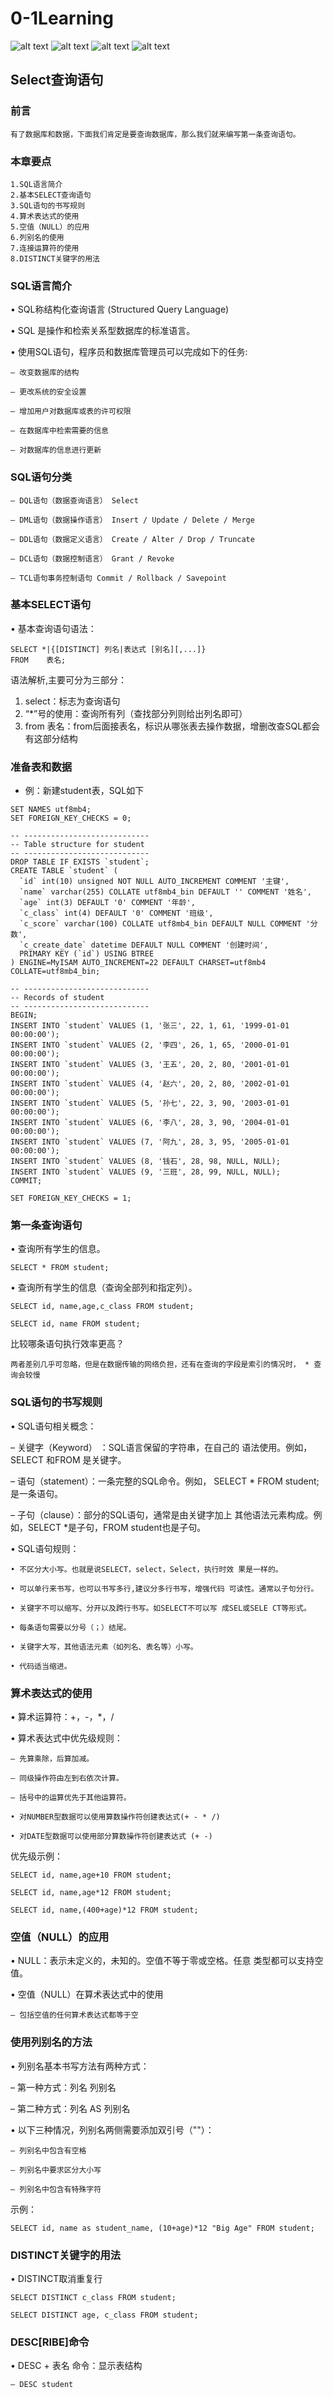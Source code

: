 # 0-1Learning

![alt text](../../static/common/svg/luoxiaosheng.svg "公众号")
![alt text](../../static/common/svg/luoxiaosheng_learning.svg "学习")
![alt text](../../static/common/svg/luoxiaosheng_wechat.svg "微信")
![alt text](../../static/common/svg/luoxiaosheng_gitee.svg "码云")


## Select查询语句

### 前言 
    有了数据库和数据，下面我们肯定是要查询数据库，那么我们就来编写第一条查询语句。

### 本章要点
    1.SQL语言简介
    2.基本SELECT查询语句
    3.SQL语句的书写规则
    4.算术表达式的使用
    5.空值（NULL）的应用
    6.列别名的使用
    7.连接运算符的使用
    8.DISTINCT关键字的用法


### SQL语言简介
• SQL称结构化查询语言 (Structured Query Language)

• SQL 是操作和检索关系型数据库的标准语言。

• 使用SQL语句，程序员和数据库管理员可以完成如下的任务:

    – 改变数据库的结构
    
    – 更改系统的安全设置
    
    – 增加用户对数据库或表的许可权限
    
    – 在数据库中检索需要的信息
    
    – 对数据库的信息进行更新

### SQL语句分类

    – DQL语句（数据查询语言） Select
    
    – DML语句（数据操作语言） Insert / Update / Delete / Merge
    
    – DDL语句（数据定义语言） Create / Alter / Drop / Truncate
    
    – DCL语句（数据控制语言） Grant / Revoke
    
    – TCL语句事务控制语句 Commit / Rollback / Savepoint

### 基本SELECT语句

• 基本查询语句语法：

    SELECT *|{[DISTINCT] 列名|表达式 [别名][,...]} 
    FROM    表名;

语法解析,主要可分为三部分：
1. select：标志为查询语句
2. “*”号的使用：查询所有列（查找部分列则给出列名即可）
3. from 表名：from后面接表名，标识从哪张表去操作数据，增删改查SQL都会有这部分结构

### 准备表和数据
* 例：新建student表，SQL如下
```
SET NAMES utf8mb4;
SET FOREIGN_KEY_CHECKS = 0;

-- ----------------------------
-- Table structure for student
-- ----------------------------
DROP TABLE IF EXISTS `student`;
CREATE TABLE `student` (
  `id` int(10) unsigned NOT NULL AUTO_INCREMENT COMMENT '主键',
  `name` varchar(255) COLLATE utf8mb4_bin DEFAULT '' COMMENT '姓名',
  `age` int(3) DEFAULT '0' COMMENT '年龄',
  `c_class` int(4) DEFAULT '0' COMMENT '班级',
  `c_score` varchar(100) COLLATE utf8mb4_bin DEFAULT NULL COMMENT '分数',
  `c_create_date` datetime DEFAULT NULL COMMENT '创建时间',
  PRIMARY KEY (`id`) USING BTREE
) ENGINE=MyISAM AUTO_INCREMENT=22 DEFAULT CHARSET=utf8mb4 COLLATE=utf8mb4_bin;

-- ----------------------------
-- Records of student
-- ----------------------------
BEGIN;
INSERT INTO `student` VALUES (1, '张三', 22, 1, 61, '1999-01-01 00:00:00');
INSERT INTO `student` VALUES (2, '李四', 26, 1, 65, '2000-01-01 00:00:00');
INSERT INTO `student` VALUES (3, '王五', 20, 2, 80, '2001-01-01 00:00:00');
INSERT INTO `student` VALUES (4, '赵六', 20, 2, 80, '2002-01-01 00:00:00');
INSERT INTO `student` VALUES (5, '孙七', 22, 3, 90, '2003-01-01 00:00:00');
INSERT INTO `student` VALUES (6, '李八', 28, 3, 90, '2004-01-01 00:00:00');
INSERT INTO `student` VALUES (7, '阿九', 28, 3, 95, '2005-01-01 00:00:00');
INSERT INTO `student` VALUES (8, '钱石', 28, 98, NULL, NULL);
INSERT INTO `student` VALUES (9, '三班', 28, 99, NULL, NULL);
COMMIT;

SET FOREIGN_KEY_CHECKS = 1;
```

### 第一条查询语句
• 查询所有学生的信息。

    SELECT * FROM student;
    
• 查询所有学生的信息（查询全部列和指定列）。

    SELECT id, name,age,c_class FROM student;
    
    SELECT id, name FROM student;

比较哪条语句执行效率更高？
    
    两者差别几乎可忽略，但是在数据传输的网络负担，还有在查询的字段是索引的情况时， * 查询会较慢


### SQL语句的书写规则

• SQL语句相关概念：

– 关键字（Keyword） ：SQL语言保留的字符串，在自己的 语法使用。例如，SELECT 和FROM 是关键字。

– 语句（statement）：一条完整的SQL命令。例如， SELECT * FROM student;是一条语句。

– 子句（clause）：部分的SQL语句，通常是由关键字加上 其他语法元素构成。例如，SELECT *是子句，FROM student也是子句。

• SQL语句规则：

    • 不区分大小写。也就是说SELECT，select，Select，执行时效 果是一样的。
    
    • 可以单行来书写，也可以书写多行,建议分多行书写，增强代码 可读性。通常以子句分行。
    
    • 关键字不可以缩写、分开以及跨行书写。如SELECT不可以写 成SEL或SELE CT等形式。
    
    • 每条语句需要以分号（；）结尾。
    
    • 关键字大写，其他语法元素（如列名、表名等）小写。
    
    • 代码适当缩进。

### 算术表达式的使用

• 算术运算符：+，-，*，/

• 算术表达式中优先级规则：

    – 先算乘除，后算加减。
    
    – 同级操作符由左到右依次计算。
    
    – 括号中的运算优先于其他运算符。
    
    • 对NUMBER型数据可以使用算数操作符创建表达式(+ - * /)
    
    • 对DATE型数据可以使用部分算数操作符创建表达式 (+ -)

优先级示例：

    SELECT id, name,age+10 FROM student;
    
    SELECT id, name,age*12 FROM student;

    SELECT id, name,(400+age)*12 FROM student;


### 空值（NULL）的应用

• NULL：表示未定义的，未知的。空值不等于零或空格。任意 类型都可以支持空值。

• 空值（NULL）在算术表达式中的使用

    – 包括空值的任何算术表达式都等于空
    
### 使用列别名的方法 
• 列别名基本书写方法有两种方式：

– 第一种方式：列名 列别名

– 第二种方式：列名 AS 列别名

• 以下三种情况，列别名两侧需要添加双引号（""）：

    – 列别名中包含有空格
    
    – 列别名中要求区分大小写
    
    – 列别名中包含有特殊字符

示例：

    SELECT id, name as student_name, (10+age)*12 "Big Age" FROM student;

### DISTINCT关键字的用法

• DISTINCT取消重复行

    SELECT DISTINCT c_class FROM student;
    
    SELECT DISTINCT age, c_class FROM student;

### DESC[RIBE]命令

• DESC + 表名 命令：显示表结构

    – DESC student




